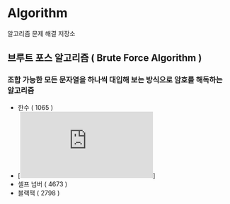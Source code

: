 # Algorithm
알고리즘 문제 해결 저장소

## 브루트 포스 알고리즘 ( Brute Force Algorithm )
### 조합 가능한 모든 문자열을 하나씩 대입해 보는 방식으로 암호를 해독하는 알고리즘
- 한수 ( 1065 )
-   [![하ㄴㅅ ㅜ](https://github.com/hkdong0694/Algorithm/edit/master/README.md)]
- 셀프 넘버 ( 4673 ) 
- 블랙잭 ( 2798 )
